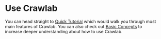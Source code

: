 # Use Crawlab

You can head straight to [Quick Tutorial](./quick-tutorial) which would walk you through most main features of Crawlab. You can also check out [Basic Concepts](./basic-concepts) to increase deeper understanding about how to use Crawlab.
